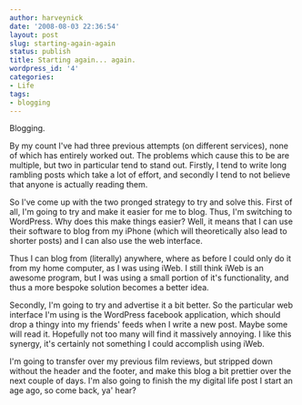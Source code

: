 ```yaml
---
author: harveynick
date: '2008-08-03 22:36:54'
layout: post
slug: starting-again-again
status: publish
title: Starting again... again.
wordpress_id: '4'
categories:
- Life
tags:
- blogging
---
```


Blogging.  

By my count I've had three previous attempts (on different services), none of which has entirely worked out. The problems which cause this to be are multiple, but two in particular tend to stand out. Firstly, I tend to write long rambling posts which take a lot of effort, and secondly I tend to not believe that anyone is actually reading them.

<!-- more -->

So I've come up with the two pronged strategy to try and solve this. First of all, I'm going to try and make it easier for me to blog. Thus, I'm switching to WordPress. Why does this make things easier? Well, it means that I can use their software to blog from my iPhone (which will theoretically also lead to shorter posts) and I can also use the web interface. 

Thus I can blog from (literally) anywhere, where as before I could only do it from my home computer, as I was using iWeb. I still think iWeb is an awesome program, but I was using a small portion of it's functionality, and thus a more bespoke solution becomes a better idea.  

Secondly, I'm going to try and advertise it a bit better. So the particular web interface I'm using is the WordPress facebook application, which should drop a thingy into my friends' feeds when I write a new post. Maybe some will read it. Hopefully not too many will find it massively annoying. I like this synergy, it's certainly not something I could accomplish using iWeb.  

I'm going to transfer over my previous film reviews, but stripped down without the header and the footer, and make this blog a bit prettier over the next couple of days. I'm also going to finish the my digital life post I start an age ago, so come back, ya' hear?
